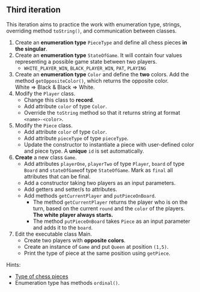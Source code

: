 ## Third iteration

This iteration  aims to practice the work with enumeration type, strings, overriding method `toString()`, and communication between classes.

1. Create an **enumeration type** `PieceType` and define all chess pieces **in the singular**.
2. Create an **enumeration type** `StateOfGame`. It will contain four values representing a possible game state between two players.
   - `WHITE_PLAYER_WIN`, `BLACK_PLAYER_WIN`, `PAT`, `PLAYING`
3. Create an **enumeration type** `Color` and define the **two** colors. Add the method `getOppositeColor()`,
   which returns the opposite color. \
   White => Black & Black => White.
4. Modify the `Player` class.
   - Change this class to **record**.
   - Add attribute `color` of type `Color`.
   - Override the `toString` method so that it returns string at format `<name>-<color>`.
5. Modify the `Piece` class.
   - Add attribute `color` of type `Color`.
   - Add attribute `pieceType` of type `pieceType`.
   - Update the constructor to instantiate a piece with user-defined color and piece type. 
     A **unique** `id` is set automatically.
6. **Create** a new class `Game`.
   - Add attributes `playerOne`, `playerTwo` of type `Player`, 
     `board` of type `Board` and `stateOfGame`of type `StateOfGame`.
      Mark as `final` all attributes that can be final.
   - Add a constructor taking two players as an input parameters.
   - Add getters and setter/s to attributes.
   - Add methods `getCurrentPlayer` and `putPieceOnBoard`.
      - The method `getCurrentPlayer` returns the player who is on the turn, based on the current `round`
        and the `color` of the players. **The white player always starts.**
      - The method `putPieceOnBoard` takes `Piece` as an input parameter and adds it to the `board`.
7. Edit the executable class Main.
   - Create two players with **opposite colors**.
   - Create an instance of `Game` and put `Queen` at position `(1,5)`.
   - Print the type of piece at the same position using `getPiece`.

Hints:
- [Type of chess pieces](https://en.wikipedia.org/wiki/Chess_piece)
- Enumeration type has methods `ordinal()`.

